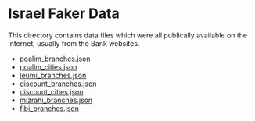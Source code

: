 # Israel Faker Data

This directory contains data files which were all publically available on the internet, usually from the Bank websites.

* [poalim_branches.json](https://www.bankhapoalim.co.il/he/api/branches/data)
* [poalim_cities.json](https://www.bankhapoalim.co.il/he/api/branches/cities)
* [leumi_branches.json](https://www.leumi.co.il/leumi_main/branches)
* [discount_branches.json](https://www.discountbank.co.il/api/branches/he)
* [discount_cities.json](https://www.discountbank.co.il/api/cities/he)
* [mizrahi_branches.json](https://www.mizrahi-tefahot.co.il/umbraco/surface/searchBranches/GetCurrentLocationBranches?siteLang=he-IL)
* [fibi_branches.json](https://www.fibi.co.il/wps/portal/FibiMenu/Marketing/Private/Branches/Products/!ut/p/z1/lZJNb4MwDIZ_Sw8c25hAq2o31ACCBjE06FguE-342ihBIe1hv36Zeiq0W7GUQ6zn9evYQQyliLXZuS4zWfM2a9T9ja3el65BYj90PEowgYia5iYG3SAY0OsAsD0bIteOt4njYAgBsUn62HBMpY92QUKpDls8Ve8RBbjYD0J_rQM86A93wpra_xhgf5f3_zNQG8Ai2AQlYl0mq3ndFhylz4J_nA6yV_5sUGG8gWvgxogHwHiGD7yibPj-8mGsdm-sVbsiL3KRi8VJqHQlZdc_aaCB6vvr95R8ceBHDW5JKt5LlF6TqDsmKtJvWrx4n8vmTK3Z7AcFjRQP/p0/IZ7_5G3DTJOFILD2D0QL44CT013DU1=CZ6_5G3DTJOFILD2D0QL44CT013D20=NJbranchLocatorService=/?ActionName=GetSearchFormDataAction&SelectedBank=sa_bank_fibi)
